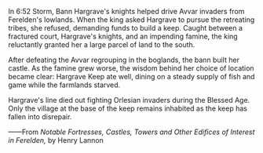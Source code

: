 In 6:52 Storm, Bann Hargrave's knights helped drive Avvar invaders from Ferelden's lowlands. When the king asked Hargrave to pursue the retreating tribes, she refused, demanding funds to build a keep. Caught between a fractured court, Hargrave's knights, and an impending famine, the king reluctantly granted her a large parcel of land to the south.

After defeating the Avvar regrouping in the boglands, the bann built her castle. As the famine grew worse, the wisdom behind her choice of location became clear: Hargrave Keep ate well, dining on a steady supply of fish and game while the farmlands starved.

Hargrave's line died out fighting Orlesian invaders during the Blessed Age. Only the village at the base of the keep remains inhabited as the keep has fallen into disrepair.

——From <i> Notable Fortresses, Castles, Towers and Other Edifices of Interest in Ferelden, </i> by Henry Lannon

